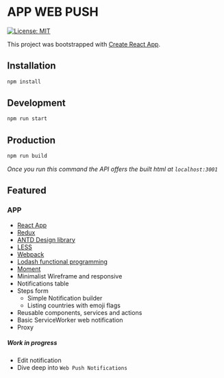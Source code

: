 # APP WEB PUSH 

[![License: MIT](https://img.shields.io/badge/License-MIT-yellow.svg)](https://opensource.org/licenses/MIT)


This project was bootstrapped with [Create React App](https://github.com/facebook/create-react-app).

## Installation

```sh
npm install
```

## Development

```sh
npm run start
```

## Production

```sh
npm run build
```

*Once you run this command the API offers the built html at `localhost:3001`*

## Featured

### APP
- [React App](https://github.com/facebook/create-react-app)
- [Redux](https://redux.js.org/)
- [ANTD Design library](https://ant.design/)
- [LESS](http://lesscss.org/)
- [Webpack](https://webpack.js.org/)
- [Lodash functional programming](https://lodash.com/docs/4.17.11)
- [Moment](https://momentjs.com/)
- Minimalist Wireframe and responsive
- Notifications table
- Steps form 
	- Simple Notification builder
	- Listing countries with emoji flags
- Reusable components, services and actions
- Basic ServiceWorker web notification
- Proxy 

##### Work in progress
- Edit notification
- Dive deep into `Web Push Notifications`
